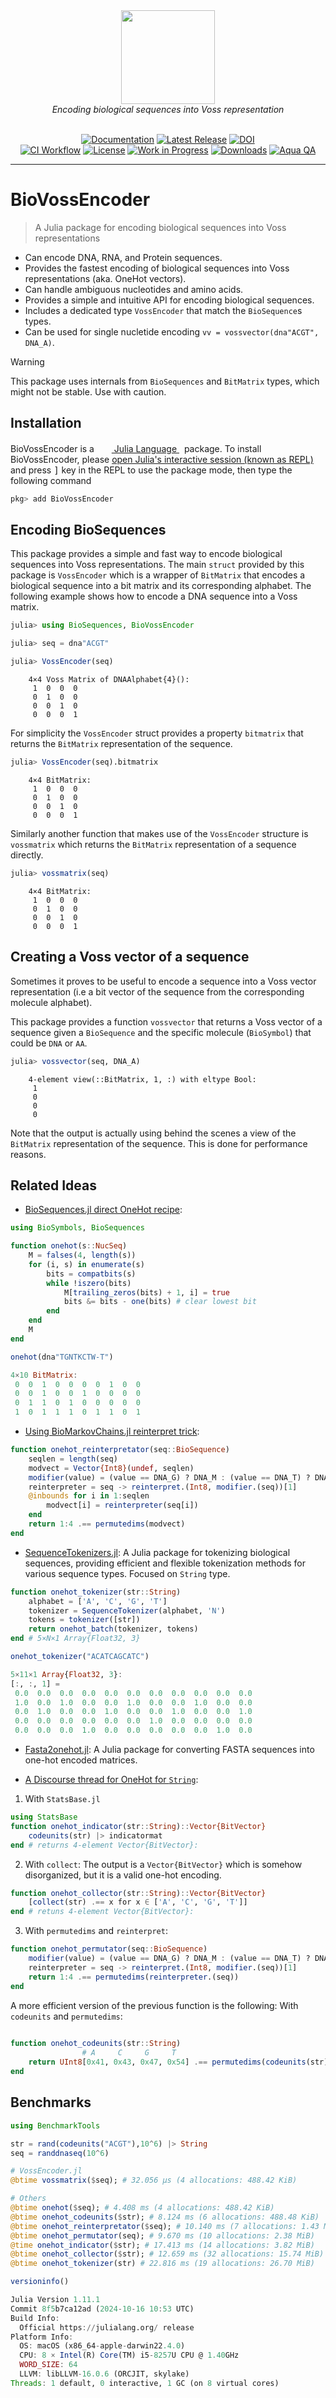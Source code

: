 <div align="center">
<img src="docs/src/assets/logo.svg" height="150"><br/>
    <i>Encoding biological sequences into Voss representation</i><br/><br/>
</div>

<div align="center">

[![Documentation](https://img.shields.io/badge/documentation-online-blue.svg?logo=Julia&logoColor=white)](https://camilogarciabotero.github.io/BioVossEncoder.jl/dev/)
[![Latest Release](https://img.shields.io/github/release/camilogarciabotero/BioVossEncoder.jl.svg)](https://github.com/camilogarciabotero/BioVossEncoder.jl/releases/latest)
[![DOI](https://zenodo.org/badge/DOI/10.5281/zenodo.10452378.svg)](https://doi.org/10.5281/zenodo.10452378)
<br/>
[![CI Workflow](https://github.com/camilogarciabotero/BioVossEncoder.jl/actions/workflows/CI.yml/badge.svg)](https://github.com/camilogarciabotero/BioVossEncoder.jl/actions/workflows/CI.yml)
[![License](https://img.shields.io/badge/license-MIT-green.svg)](https://github.com/camilogarciabotero/BioVossEncoder.jl/blob/main/LICENSE)
[![Work in Progress](https://www.repostatus.org/badges/latest/wip.svg)](https://www.repostatus.org/#wip)
[![Downloads](https://img.shields.io/badge/dynamic/json?url=http%3A%2F%2Fjuliapkgstats.com%2Fapi%2Fv1%2Fmonthly_downloads%2FBioVossEncoder&query=total_requests&suffix=%2Fmonth&label=Downloads)](http://juliapkgstats.com/pkg/BioVossEncoder)
[![Aqua QA](https://raw.githubusercontent.com/JuliaTesting/Aqua.jl/master/badge.svg)](https://github.com/JuliaTesting/Aqua.jl)

</div>

***

# BioVossEncoder

> A Julia package for encoding biological sequences into Voss representations

- Can encode DNA, RNA, and Protein sequences.
- Provides the fastest encoding of biological sequences into Voss representations (aka. OneHot vectors).
- Can handle ambiguous nucleotides and amino acids.
- Provides a simple and intuitive API for encoding biological sequences.
- Includes a dedicated type `VossEncoder` that match the `BioSequence`s types.
- Can be used for single nucletide encoding `vv = vossvector(dna"ACGT", DNA_A)`.

> [!WARNING] 
  This package uses internals from `BioSequences` and `BitMatrix` types, which might not be stable. Use with caution.


## Installation

<p>
BioVossEncoder is a &nbsp;
        <a href="https://julialang.org">
                <img src="https://raw.githubusercontent.com/JuliaLang/julia-logo-graphics/master/images/julia.ico" width="16em">
                Julia Language
        </a>
        &nbsp; package. To install BioVossEncoder,
        please <a href="https://docs.julialang.org/en/v1/manual/getting-started/">open
        Julia's interactive session (known as REPL)</a> and press <kbd>]</kbd>
        key in the REPL to use the package mode, then type the following command
</p>

```julia
pkg> add BioVossEncoder
```

## Encoding BioSequences

This package provides a simple and fast way to encode biological sequences into Voss representations. The main `struct` provided by this package is `VossEncoder` which is a wrapper of `BitMatrix` that encodes a biological sequence into a bit matrix and its corresponding alphabet. The following example shows how to encode a DNA sequence into a Voss matrix.

```julia
julia> using BioSequences, BioVossEncoder

```

```julia
julia> seq = dna"ACGT"

```

```julia
julia> VossEncoder(seq)
```

        4×4 Voss Matrix of DNAAlphabet{4}():
         1  0  0  0
         0  1  0  0
         0  0  1  0
         0  0  0  1

For simplicity the `VossEncoder` struct provides a property `bitmatrix` that returns the `BitMatrix` representation of the sequence.

```julia
julia> VossEncoder(seq).bitmatrix
```

        4×4 BitMatrix:
         1  0  0  0
         0  1  0  0
         0  0  1  0
         0  0  0  1

Similarly another function that makes use of the `VossEncoder` structure is `vossmatrix` which returns the `BitMatrix` representation of a sequence directly.

```julia
julia> vossmatrix(seq)
```
        4×4 BitMatrix:
         1  0  0  0
         0  1  0  0
         0  0  1  0
         0  0  0  1

## Creating a Voss vector of a sequence

Sometimes it proves to be useful to encode a sequence into a Voss vector representation (i.e a bit vector of the sequence from the corresponding molecule alphabet).

 This package provides a function `vossvector` that returns a Voss vector of a sequence given a `BioSequence` and the specific molecule (`BioSymbol`) that could be `DNA` or `AA`.

```julia
julia> vossvector(seq, DNA_A)
```
        4-element view(::BitMatrix, 1, :) with eltype Bool:
         1
         0
         0
         0

Note that the output is actually using behind the scenes a view of the `BitMatrix` representation of the sequence. This is done for performance reasons.

## Related Ideas

- [BioSequences.jl direct OneHot recipe](https://biojulia.dev/BioSequences.jl/stable/recipes/#One-hot-encoding-biosequences):

```julia
using BioSymbols, BioSequences

function onehot(s::NucSeq)
    M = falses(4, length(s))
    for (i, s) in enumerate(s)
        bits = compatbits(s)
        while !iszero(bits)
            M[trailing_zeros(bits) + 1, i] = true
            bits &= bits - one(bits) # clear lowest bit
        end
    end
    M
end
```

```julia
onehot(dna"TGNTKCTW-T")

4×10 BitMatrix:
 0  0  1  0  0  0  0  1  0  0
 0  0  1  0  0  1  0  0  0  0
 0  1  1  0  1  0  0  0  0  0
 1  0  1  1  1  0  1  1  0  1
```

- [Using BioMarkovChains.jl reinterpret trick](https://github.com/BioJulia/BioMarkovChains.jl/blob/87ca3c16eda91c7947ef13eaaac5066de8d91c6c/src/utils.jl#L9):


```julia
function onehot_reinterpretator(seq::BioSequence)
    seqlen = length(seq)
    modvect = Vector{Int8}(undef, seqlen)
    modifier(value) = (value == DNA_G) ? DNA_M : (value == DNA_T) ? DNA_G : value
    reinterpreter = seq -> reinterpret.(Int8, modifier.(seq))[1]
    @inbounds for i in 1:seqlen
        modvect[i] = reinterpreter(seq[i])
    end
    return 1:4 .== permutedims(modvect)
end
```

- [SequenceTokenizers.jl](https://github.com/mashu/SequenceTokenizers.jl): A Julia package for tokenizing biological sequences, providing efficient and flexible tokenization methods for various sequence types. Focused on `String` type.

```julia
function onehot_tokenizer(str::String)
    alphabet = ['A', 'C', 'G', 'T'] 
    tokenizer = SequenceTokenizer(alphabet, 'N')
    tokens = tokenizer([str]) 
    return onehot_batch(tokenizer, tokens)
end # 5×N×1 Array{Float32, 3}

```
```julia
onehot_tokenizer("ACATCAGCATC")

5×11×1 Array{Float32, 3}:
[:, :, 1] =
 0.0  0.0  0.0  0.0  0.0  0.0  0.0  0.0  0.0  0.0  0.0
 1.0  0.0  1.0  0.0  0.0  1.0  0.0  0.0  1.0  0.0  0.0
 0.0  1.0  0.0  0.0  1.0  0.0  0.0  1.0  0.0  0.0  1.0
 0.0  0.0  0.0  0.0  0.0  0.0  1.0  0.0  0.0  0.0  0.0
 0.0  0.0  0.0  1.0  0.0  0.0  0.0  0.0  0.0  1.0  0.0
```

- [Fasta2onehot.jl](https://github.com/kchu25/Fasta2onehot.jl): A Julia package for converting FASTA sequences into one-hot encoded matrices.

- [A Discourse thread for OneHot for `String`](https://discourse.julialang.org/t/all-the-ways-to-do-one-hot-encoding/64807):


1. With `StatsBase.jl`

```julia
using StatsBase
function onehot_indicator(str::String)::Vector{BitVector}
    codeunits(str) |> indicatormat
end # returns 4-element Vector{BitVector}:
```

2. With `collect`: The output is a `Vector{BitVector}` which is somehow disorganized, but it is a valid one-hot encoding.

```julia
function onehot_collector(str::String)::Vector{BitVector}
    [collect(str) .== x for x ∈ ['A', 'C', 'G', 'T']]
end # retuns 4-element Vector{BitVector}:

```

3. With `permutedims` and `reinterpret`:

```julia
function onehot_permutator(seq::BioSequence)
    modifier(value) = (value == DNA_G) ? DNA_M : (value == DNA_T) ? DNA_G : value
    reinterpreter = seq -> reinterpret.(Int8, modifier.(seq))[1]
    return 1:4 .== permutedims(reinterpreter.(seq))
end
```

A more efficient version of the previous function is the following: With `codeunits` and `permutedims`:

```julia
       
function onehot_codeunits(str::String)
                # A     C     G     T  
    return UInt8[0x41, 0x43, 0x47, 0x54] .== permutedims(codeunits(str))
end
```

## Benchmarks

```julia
using BenchmarkTools

str = rand(codeunits("ACGT"),10^6) |> String
seq = randdnaseq(10^6)

# VossEncoder.jl
@btime vossmatrix($seq); # 32.056 μs (4 allocations: 488.42 KiB)

# Others
@btime onehot($seq); # 4.408 ms (4 allocations: 488.42 KiB)
@btime onehot_codeunits($str); # 8.124 ms (6 allocations: 488.48 KiB)
@btime onehot_reinterpretator($seq); # 10.140 ms (7 allocations: 1.43 MiB)
@btime onehot_permutator(seq); # 9.670 ms (10 allocations: 2.38 MiB)
@time onehot_indicator($str); # 17.413 ms (14 allocations: 3.82 MiB)
@btime onehot_collector($str); # 12.659 ms (32 allocations: 15.74 MiB)
@btime onehot_tokenizer(str) # 22.816 ms (19 allocations: 26.70 MiB)
```

```julia
versioninfo()

Julia Version 1.11.1
Commit 8f5b7ca12ad (2024-10-16 10:53 UTC)
Build Info:
  Official https://julialang.org/ release
Platform Info:
  OS: macOS (x86_64-apple-darwin22.4.0)
  CPU: 8 × Intel(R) Core(TM) i5-8257U CPU @ 1.40GHz
  WORD_SIZE: 64
  LLVM: libLLVM-16.0.6 (ORCJIT, skylake)
Threads: 1 default, 0 interactive, 1 GC (on 8 virtual cores)
```

